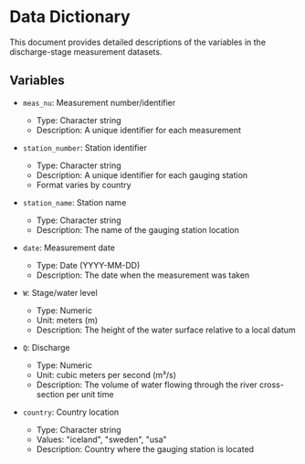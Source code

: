 # Data Dictionary

This document provides detailed descriptions of the variables in the discharge-stage measurement datasets.

## Variables

- `meas_nu`: Measurement number/identifier
  - Type: Character string
  - Description: A unique identifier for each measurement

- `station_number`: Station identifier
  - Type: Character string
  - Description: A unique identifier for each gauging station
  - Format varies by country

- `station_name`: Station name
  - Type: Character string
  - Description: The name of the gauging station location

- `date`: Measurement date
  - Type: Date (YYYY-MM-DD)
  - Description: The date when the measurement was taken

- `W`: Stage/water level
  - Type: Numeric
  - Unit: meters (m)
  - Description: The height of the water surface relative to a local datum

- `Q`: Discharge
  - Type: Numeric
  - Unit: cubic meters per second (m³/s)
  - Description: The volume of water flowing through the river cross-section per unit time

- `country`: Country location
  - Type: Character string
  - Values: "iceland", "sweden", "usa"
  - Description: Country where the gauging station is located